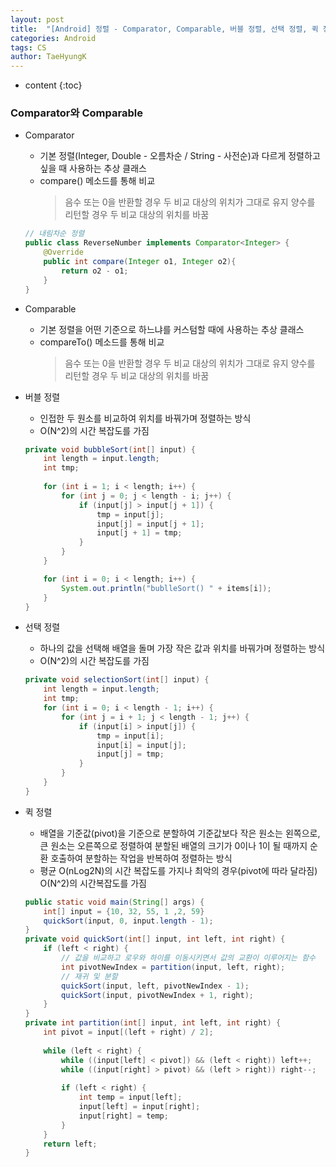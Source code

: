 ```yaml
---
layout: post
title:  "[Android] 정렬 - Comparator, Comparable, 버블 정렬, 선택 정렬, 퀵 정렬"
categories: Android
tags: CS
author: TaeHyungK
---
```


* content
{:toc}

### Comparator와 Comparable

 - Comparator
   - 기본 정렬(Integer, Double - 오름차순 / String - 사전순)과 다르게 정렬하고 싶을 때 사용하는 추상 클래스
   - compare() 메소드를 통해 비교
     > 음수 또는 0을 반환할 경우 두 비교 대상의 위치가 그대로 유지
     > 양수를 리턴할 경우 두 비교 대상의 위치를 바꿈
   ```java
   // 내림차순 정렬
   public class ReverseNumber implements Comparator<Integer> {
       @Override
       public int compare(Integer o1, Integer o2){
           return o2 - o1;
       }
   }
   ```

 - Comparable
   - 기본 정렬을 어떤 기준으로 하느냐를 커스텀할 때에 사용하는 추상 클래스
   - compareTo() 메소드를 통해 비교
     > 음수 또는 0을 반환할 경우 두 비교 대상의 위치가 그대로 유지
     > 양수를 리턴할 경우 두 비교 대상의 위치를 바꿈








 - 버블 정렬
   - 인접한 두 원소를 비교하여 위치를 바꿔가며 정렬하는 방식
   - O(N^2)의 시간 복잡도를 가짐
   ```java
   private void bubbleSort(int[] input) {
       int length = input.length;
       int tmp;
           
       for (int i = 1; i < length; i++) {
           for (int j = 0; j < length - i; j++) {
               if (input[j] > input[j + 1]) {
                   tmp = input[j];
                   input[j] = input[j + 1];
                   input[j + 1] = tmp;
               }
           }
       }
   
       for (int i = 0; i < length; i++) {
           System.out.println("bublleSort() " + items[i]);
       }
   }
   ```
 
 - 선택 정렬
   - 하나의 값을 선택해 배열을 돌며 가장 작은 값과 위치를 바꿔가며 정렬하는 방식
   - O(N^2)의 시간 복잡도를 가짐
   ```java
   private void selectionSort(int[] input) {
       int length = input.length;
       int tmp;
       for (int i = 0; i < length - 1; i++) {
           for (int j = i + 1; j < length - 1; j++) {
               if (input[i] > input[j]) {
                   tmp = input[i];
                   input[i] = input[j];
                   input[j] = tmp;
               }
           }
       }
   } 
   ```
   
 - 퀵 정렬
   - 배열을 기준값(pivot)을 기준으로 분할하여 기준값보다 작은 원소는 왼쪽으로, 큰 원소는 오른쪽으로 정렬하여 분할된 배열의 크기가 0이나 1이 될 때까지 순환 호출하여 분할하는 작업을 반복하여 정렬하는 방식
   - 평균 O(nLog2N)의 시간 복잡도를 가지나 최악의 경우(pivot에 따라 달라짐) O(N^2)의 시간복잡도를 가짐
   ```java
   public static void main(String[] args) {
       int[] input = {10, 32, 55, 1 ,2, 59}
       quickSort(input, 0, input.length - 1);
   }
   private void quickSort(int[] input, int left, int right) {
       if (left < right) {
           // 값을 비교하고 로우와 하이를 이동시키면서 값의 교환이 이루어지는 함수
           int pivotNewIndex = partition(input, left, right);
           // 재귀 및 분할
           quickSort(input, left, pivotNewIndex - 1);
           quickSort(input, pivotNewIndex + 1, right);
       }
   }
   private int partition(int[] input, int left, int right) {
       int pivot = input[(left + right) / 2];
     
       while (left < right) {
           while ((input[left] < pivot]) && (left < right)) left++;
           while ((input[right] > pivot) && (left > right)) right--;
       
           if (left < right) {
               int temp = input[left];
               input[left] = input[right];
               input[right] = temp;
           }
       }
       return left;
   }
   ```